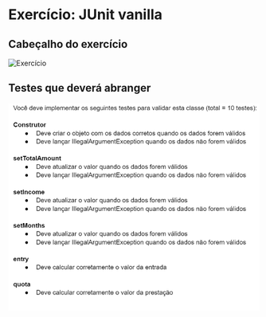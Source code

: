 # Exercício: JUnit vanilla

## Cabeçalho do exercício
![Exercício](https://raw.githubusercontent.com/JonathanComarella/exercicio-testes-java/master/exercicio-testes-java/imagesReadme/Exerc%C3%ADcio.png)

## Testes que deverá abranger
![Testes](https://raw.githubusercontent.com/JonathanComarella/exercicio-testes-java/master/exercicio-testes-java/imagesReadme/implementa%C3%A7%C3%B5es.png)
